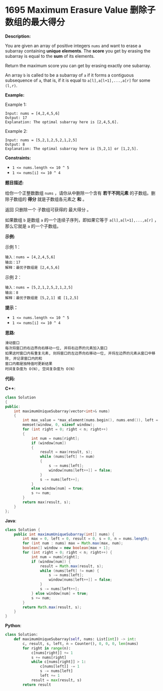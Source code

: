 # 1695 Maximum Erasure Value 删除子数组的最大得分

__Description:__

You are given an array of positive integers `nums` and want to erase a subarray containing __unique elements__. The __score__ you get by erasing the subarray is equal to the __sum__ of its elements.

Return the maximum score you can get by erasing exactly one subarray.

An array `b` is called to be a subarray of `a` if it forms a contiguous subsequence of `a`, that is, if it is equal to `a[l],a[l+1],...,a[r]` for some `(l,r)`.

__Example:__

Example 1:

```text
Input: nums = [4,2,4,5,6]
Output: 17
Explanation: The optimal subarray here is [2,4,5,6].
```

Example 2:

```text
Input: nums = [5,2,1,2,5,2,1,2,5]
Output: 8
Explanation: The optimal subarray here is [5,2,1] or [1,2,5].
```

__Constraints:__

- `1 <= nums.length <= 10 ^ 5`
- `1 <= nums[i] <= 10 ^ 4`

__题目描述:__

给你一个正整数数组 `nums` ，请你从中删除一个含有 __若干不同元素__ 的子数组。删除子数组的 __得分__ 就是子数组各元素之 __和__ 。

返回 只删除一个 子数组可获得的 最大得分 。

如果数组 `b` 是数组 `a` 的一个连续子序列，即如果它等于 `a[l],a[l+1],...,a[r]` ，那么它就是 `a` 的一个子数组。

__示例:__

示例 1：

```text
输入：nums = [4,2,4,5,6]
输出：17
解释：最优子数组是 [2,4,5,6]
```

示例 2：

```text
输入：nums = [5,2,1,2,5,2,1,2,5]
输出：8
解释：最优子数组是 [5,2,1] 或 [1,2,5]
```

__提示：__

- `1 <= nums.length <= 10 ^ 5`
- `1 <= nums[i] <= 10 ^ 4`

__思路:__

```text
滑动窗口
每次将窗口的右边界向右移动一位, 并将右边界的元素加入窗口
如果这时窗口内有重复元素, 则将窗口的左边界向右移动一位, 并将左边界的元素从窗口中移除, 并记录窗口内的和
窗口内都是独特值时更新结果
时间复杂度为 O(N), 空间复杂度为 O(N)
```

__代码:__

__C++__:

```C++
class Solution 
{
public:
    int maximumUniqueSubarray(vector<int>& nums) 
    {
        int max_value = *max_element(nums.begin(), nums.end()), left = 0, result = 0, s = 0, n = nums.size(), window[max_value + 1];
        memset(window, 0, sizeof window);
        for (int right = 0; right < n; right++) 
        {
            int num = nums[right];
            if (window[num]) 
            {
                result = max(result, s);
                while (nums[left] != num) 
                {
                    s -= nums[left];
                    window[nums[left++]] = false;
                }
                s -= nums[left++];
            } 
            else window[num] = true;
            s += num;
        }
        return max(result, s);
    }
};
```

__Java__:

```Java
class Solution {
    public int maximumUniqueSubarray(int[] nums) {
        int max = 0, left = 0, result = 0, s = 0, n = nums.length;
        for (int num : nums) max = Math.max(max, num);
        boolean[] window = new boolean[max + 1];
        for (int right = 0; right < n; right++) {
            int num = nums[right];
            if (window[num]) {
                result = Math.max(result, s);
                while (nums[left] != num) {
                    s -= nums[left];
                    window[nums[left++]] = false;
                }
                s -= nums[left++];
            } else window[num] = true;
            s += num;
        }
        return Math.max(result, s);
    }
}
```

__Python__:

```Python
class Solution:
    def maximumUniqueSubarray(self, nums: List[int]) -> int:
        c, result, s, left, n = Counter(), 0, 0, 0, len(nums)
        for right in range(n):
            c[nums[right]] += 1
            s += nums[right]
            while c[nums[right]] > 1:
                c[nums[left]] -= 1
                s -= nums[left]
                left += 1
            result = max(result, s)
        return result
```
